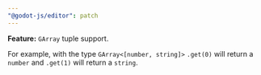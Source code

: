 ```yaml
---
"@godot-js/editor": patch
---
```


**Feature:** `GArray` tuple support.

For example, with the type `GArray<[number, string]>` `.get(0)` will return a `number` and `.get(1)` will return a `string`.
